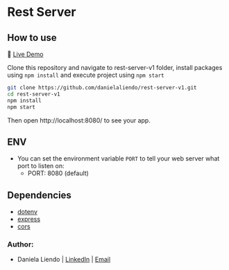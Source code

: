 # Rest Server

## How to use

🔵 [Live Demo](https://rest-server-dl.herokuapp.com/)

Clone this repository and navigate to rest-server-v1 folder, install packages using `npm install` and execute project using `npm start`

```sh
git clone https://github.com/danielaliendo/rest-server-v1.git
cd rest-server-v1
npm install
npm start
```

Then open http://localhost:8080/ to see your app.

## ENV
- You can set the environment variable `PORT` to tell your web server what port to listen on:
  - PORT: 8080 (default)

## Dependencies
- [dotenv](https://github.com/motdotla/dotenv#readme)
- [express](http://expressjs.com/)
- [cors](https://github.com/expressjs/cors#readme)

### Author:
- Daniela Liendo | [LinkedIn](https://www.linkedin.com/in/daniela-liendo-026289189/) | [Email](mailto:danielaliendo@gmail.com)
